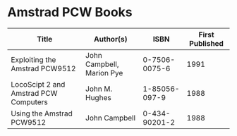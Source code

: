 # Amstrad PCW Books

| Title                                 | Author(s)                 | ISBN          | First Published |
| ------------------------------------- | ------------------------- | ------------- | --------------- |
| Exploiting the Amstrad PCW9512        | John Campbell, Marion Pye | 0-7506-0075-6 | 1991            |
| LocoScipt 2 and Amstrad PCW Computers | John M. Hughes            | 1-85056-097-9 | 1988            |
| Using the Amstrad PCW9512             | John Campbell             | 0-434-90201-2 | 1988            |

